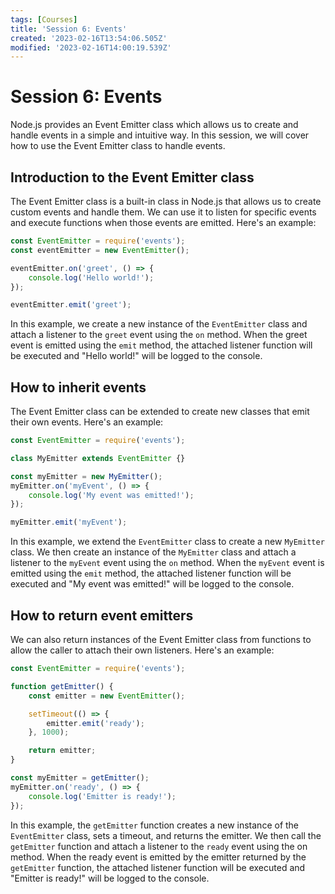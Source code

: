 ```yaml
---
tags: [Courses]
title: 'Session 6: Events'
created: '2023-02-16T13:54:06.505Z'
modified: '2023-02-16T14:00:19.539Z'
---
```


# Session 6: Events
Node.js provides an Event Emitter class which allows us to create and handle events in a simple and intuitive way. In this session, we will cover how to use the Event Emitter class to handle events.


## Introduction to the Event Emitter class
The Event Emitter class is a built-in class in Node.js that allows us to create custom events and handle them. We can use it to listen for specific events and execute functions when those events are emitted. Here's an example:
```js
const EventEmitter = require('events');
const eventEmitter = new EventEmitter();

eventEmitter.on('greet', () => {
    console.log('Hello world!');
});

eventEmitter.emit('greet');
```

In this example, we create a new instance of the `EventEmitter` class and attach a listener to the `greet` event using the `on` method. When the greet event is emitted using the `emit` method, the attached listener function will be executed and "Hello world!" will be logged to the console.

## How to inherit events
The Event Emitter class can be extended to create new classes that emit their own events. Here's an example:
```js
const EventEmitter = require('events');

class MyEmitter extends EventEmitter {}

const myEmitter = new MyEmitter();
myEmitter.on('myEvent', () => {
    console.log('My event was emitted!');
});

myEmitter.emit('myEvent');

```
In this example, we extend the `EventEmitter` class to create a new `MyEmitter` class. We then create an instance of the `MyEmitter` class and attach a listener to the `myEvent` event using the `on` method. When the `myEvent` event is emitted using the `emit` method, the attached listener function will be executed and "My event was emitted!" will be logged to the console.

## How to return event emitters
We can also return instances of the Event Emitter class from functions to allow the caller to attach their own listeners. Here's an example:
```js
const EventEmitter = require('events');

function getEmitter() {
    const emitter = new EventEmitter();

    setTimeout(() => {
        emitter.emit('ready');
    }, 1000);

    return emitter;
}

const myEmitter = getEmitter();
myEmitter.on('ready', () => {
    console.log('Emitter is ready!');
});

```

In this example, the `getEmitter` function creates a new instance of the `EventEmitter` class, sets a timeout, and returns the emitter. We then call the `getEmitter` function and attach a listener to the `ready` event using the on method. When the ready event is emitted by the emitter returned by the `getEmitter` function, the attached listener function will be executed and "Emitter is ready!" will be logged to the console.




